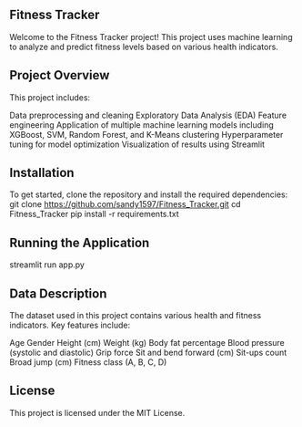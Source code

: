 ## Fitness Tracker
Welcome to the Fitness Tracker project! This project uses machine learning to analyze and predict fitness levels based on various health indicators.

## Project Overview
This project includes:

Data preprocessing and cleaning
Exploratory Data Analysis (EDA)
Feature engineering
Application of multiple machine learning models including XGBoost, SVM, Random Forest, and K-Means clustering
Hyperparameter tuning for model optimization
Visualization of results using Streamlit

## Installation
To get started, clone the repository and install the required dependencies:
git clone https://github.com/sandy1597/Fitness_Tracker.git
cd Fitness_Tracker
pip install -r requirements.txt

## Running the Application
streamlit run app.py

## Data Description
The dataset used in this project contains various health and fitness indicators. Key features include:

Age
Gender
Height (cm)
Weight (kg)
Body fat percentage
Blood pressure (systolic and diastolic)
Grip force
Sit and bend forward (cm)
Sit-ups count
Broad jump (cm)
Fitness class (A, B, C, D)

## License
This project is licensed under the MIT License.

